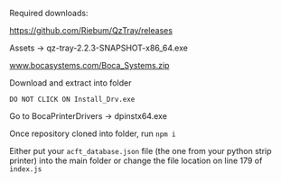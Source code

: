 Required downloads: 



https://github.com/Riebum/QzTray/releases

Assets -> qz-tray-2.2.3-SNAPSHOT-x86_64.exe



www.bocasystems.com/Boca_Systems.zip

Download and extract into folder

`DO NOT CLICK ON Install_Drv.exe`

Go to BocaPrinterDrivers -> dpinstx64.exe



Once repository cloned into folder, run `npm i`



Either put your `acft_database.json` file (the one from your python strip printer) into the main folder or change the file location on line 179 of `index.js`
